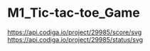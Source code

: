 # M1_Tic-tac-toe_Game
https://api.codiga.io/project/29985/score/svg
https://api.codiga.io/project/29985/status/svg
